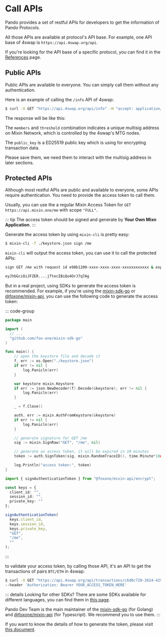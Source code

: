 # Call APIs

Pando provides a set of restful APIs for developers to get the information of Pando Protocols.  

All those APIs are available at protocol's API base. For example, one API base of 4swap is `https://api.4swap.org/api`. 

If you're looking for the API base of a specific protocol, you can find it in the [References](/references/overview#api-base) page.

## Public APIs

Public APIs are available to everyone. You can simply call them without any authentication.

Here is an example of calling the `/info` API of 4swap:

```bash
$ curl -X GET "https://api.4swap.org/api/info" -H "accept: application/json"
```

The response will be like this:

<!--@include: ../parts/responses/4swap-info.md-->

The `members` and `threshold` combination indicates a unique multisig address on Mixin Network, which is controlled by the 4swap's MTG nodes.

The `public_key` is a ED25519 public key which is using for encrypting transaction data.

Please save them, we need them to interact with the multisig address in later sections.

## Protected APIs

Although most restful APIs are public and available to everyone, some APIs require authentication. You need to provide the access token to call them.

Usually, you can use the a regular Mixin Access Token for `GET https://api.mixin.one/me` with scope `"FULL"`.

::: tip
The access token should be signed and generate by **Your Own Mixn Application**. 
:::

Generate the access token by using `mixin-cli` is pretty easy:

```bash [mixin-cli]
$ mixin-cli -f ./keystore.json sign /me
```

`mixin-cli` will output the access token, you can use it to call the protected APIs:

```bash
sign GET /me with request id e98b1200-xxxx-xxxx-xxxx-xxxxxxxxxxxx & exp 1m0s

eyJhbGciOiJFZER....jTtecIBiQo4OrJ7q7Ag
```

But in a real project, using SDKs to generate the access token is recommended. For example, if you're using the [mixin-sdk-go](https://github.com/fox-one/mixin-sdk-go) or [@foxone/mixin-api](https://github.com/fox-one/fe-tools-mixin/blob/main/packages/api/README.md), you can use the following code to generate the access token:

::: code-group

```go [Go]
package main

import (
  // ...
  "github.com/fox-one/mixin-sdk-go"
)

func main() {
	// open the keystore file and decode it
	f, err := os.Open("./keystore.json")
	if err != nil {
		log.Panicln(err)
	}

	var keystore mixin.Keystore
	if err := json.NewDecoder(f).Decode(&keystore); err != nil {
		log.Panicln(err)
	}

	_ = f.Close()

	auth, err := mixin.AuthFromKeystore(&keystore)
	if err != nil {
		log.Panicln(err)
	}

	// generate signature for GET /me
	sig := mixin.SignRaw("GET", "/me", nil)

	// generate an access token, it will be expired in 10 minutes
	token := auth.SignToken(sig, mixin.RandomTraceID(), time.Minute*10d)

	log.Println("access token:", token)
}
```

```typescript [Typescript]
import { signAuthenticationToken } from "@foxone/mixin-api/encrypt";

const keys = {
  client_id: "",
  session_id: "",
  private_key: ""
};

signAuthenticationToken(
  keys.client_id,
  keys.session_id,
  keys.private_key,
  "GET",
  "/me",
  ""
);
```

:::

to validate your access token, by calling those API, it's an API to get the transactions of pairs `BTC/ETH` in 4swap:

```bash
$ curl -X GET "https://api.4swap.org/api/transactions/c6d0c728-2624-429b-8e0d-d9d19b6592fa/43d61dcd-e413-450d-80b8-101d5e903357/mine" -H "accept: application/json" \
--header 'Authorization: Bearer YOUR_ACCESS_TOKEN_HERE'
```

::: details Looking for other SDKs?
There are some SDKs available for different languages, you can find them in [this page](https://developers.mixin.one/docs/resources/sdk).

Pando Dev Team is the main maintainer of the [mixin-sdk-go](https://github.com/fox-one/mixin-sdk-go) (for Golang) and [@foxone/mixin-api](https://github.com/fox-one/fe-tools-mixin/blob/main/packages/api/README.md) (for Typescript). We recommend you to use them.
:::

If you want to know the details of how to generate the token, please visit [this document](https://developers.mixin.one/docs/api/guide#signing).

